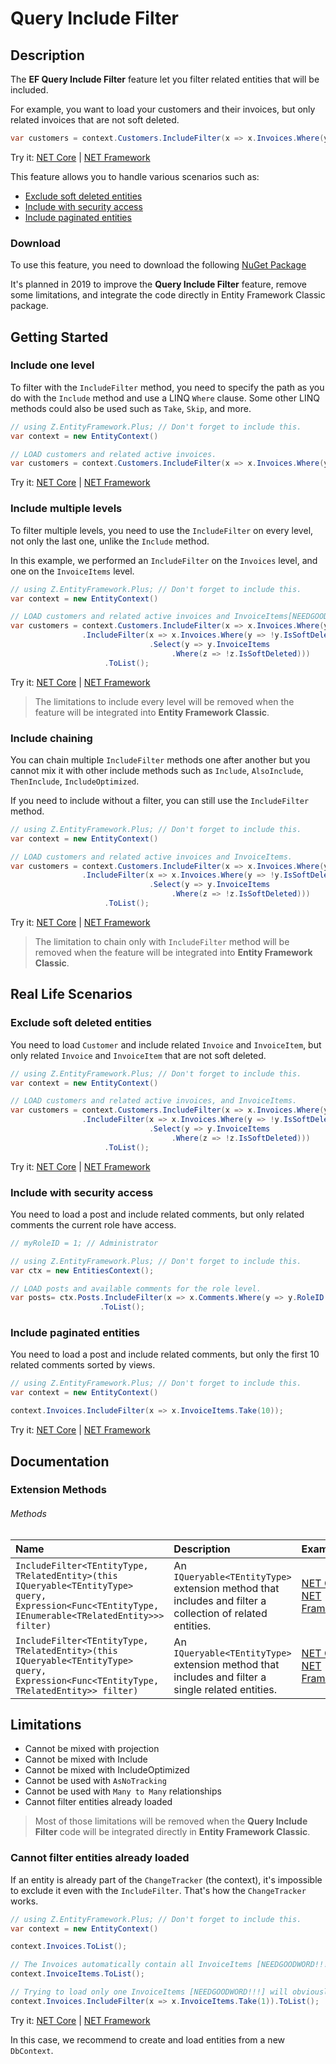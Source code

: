 # Query Include Filter

## Description

The **EF Query Include Filter** feature let you filter related entities that will be included.

For example, you want to load your customers and their invoices, but only related invoices that are not soft deleted.

```csharp
var customers = context.Customers.IncludeFilter(x => x.Invoices.Where(y => !y.IsSoftDeleted)).ToList();
```
Try it: [NET Core](https://dotnetfiddle.net/WcfASx) | [NET Framework](https://dotnetfiddle.net/pesV1x)

This feature allows you to handle various scenarios such as:
- [Exclude soft deleted entities](#exclude-soft-deleted-entities)
- [Include with security access](#include-with-security-access)
- [Include paginated entities](#include-paginated-entities)

### Download
To use this feature, you need to download the following [NuGet Package](https://www.nuget.org/packages/Z.EntityFramework.Plus.QueryIncludeFilter.EFClassic/)

It's planned in 2019 to improve the **Query Include Filter** feature, remove some limitations, and integrate the code directly in Entity Framework Classic package.

## Getting Started

### Include one level
To filter with the `IncludeFilter` method, you need to specify the path as you do with the `Include` method and use a LINQ `Where` clause. Some other LINQ methods could also be used such as `Take`, `Skip`, and more.

```csharp
// using Z.EntityFramework.Plus; // Don't forget to include this.
var context = new EntityContext()

// LOAD customers and related active invoices.
var customers = context.Customers.IncludeFilter(x => x.Invoices.Where(y => !y.IsSoftDeleted)).ToList();
```
Try it: [NET Core](https://dotnetfiddle.net/RAjpIj) | [NET Framework](https://dotnetfiddle.net/H85eO9)

### Include multiple levels
To filter multiple levels, you need to use the `IncludeFilter` on every level, not only the last one, unlike the `Include` method.

In this example, we performed an `IncludeFilter` on the `Invoices` level, and one on the `InvoiceItems` level.

```csharp
// using Z.EntityFramework.Plus; // Don't forget to include this.
var context = new EntityContext()

// LOAD customers and related active invoices and InvoiceItems[NEEDGOODWORD!!!].
var customers = context.Customers.IncludeFilter(x => x.Invoices.Where(y => !y.IsSoftDeleted))
				.IncludeFilter(x => x.Invoices.Where(y => !y.IsSoftDeleted)
							   .Select(y => y.InvoiceItems
							   		.Where(z => !z.IsSoftDeleted)))
                     .ToList();
```
Try it: [NET Core](https://dotnetfiddle.net/Ltp75I) | [NET Framework](https://dotnetfiddle.net/v6AgLP)

> The limitations to include every level will be removed when the feature will be integrated into **Entity Framework Classic**.

### Include chaining
You can chain multiple `IncludeFilter` methods one after another but you cannot mix it with other include methods such as `Include`, `AlsoInclude`, `ThenInclude`, `IncludeOptimized`.

If you need to include without a filter, you can still use the `IncludeFilter` method.

```csharp
// using Z.EntityFramework.Plus; // Don't forget to include this.
var context = new EntityContext()

// LOAD customers and related active invoices and InvoiceItems.
var customers = context.Customers.IncludeFilter(x => x.Invoices.Where(y => !y.IsSoftDeleted))
				.IncludeFilter(x => x.Invoices.Where(y => !y.IsSoftDeleted)
							   .Select(y => y.InvoiceItems
							   		.Where(z => !z.IsSoftDeleted)))
                     .ToList();
```
Try it: [NET Core](https://dotnetfiddle.net/4lf3Mi) | [NET Framework](https://dotnetfiddle.net/C4qVc1)

> The limitation to chain only with `IncludeFilter` method will be removed when the feature will be integrated into **Entity Framework Classic**.

## Real Life Scenarios

### Exclude soft deleted entities
You need to load `Customer` and include related `Invoice` and `InvoiceItem`, but only related `Invoice` and `InvoiceItem` that are not soft deleted.

```csharp
// using Z.EntityFramework.Plus; // Don't forget to include this.
var context = new EntityContext()

// LOAD customers and related active invoices, and InvoiceItems.
var customers = context.Customers.IncludeFilter(x => x.Invoices.Where(y => !y.IsSoftDeleted))
				.IncludeFilter(x => x.Invoices.Where(y => !y.IsSoftDeleted)
							   .Select(y => y.InvoiceItems
							   		.Where(z => !z.IsSoftDeleted)))
                     .ToList();
```
Try it: [NET Core](https://dotnetfiddle.net/a5b9FM) | [NET Framework](https://dotnetfiddle.net/AmqKb0)

### Include with security access
You need to load a post and include related comments, but only related comments the current role have access.

```csharp
// myRoleID = 1; // Administrator

// using Z.EntityFramework.Plus; // Don't forget to include this.
var ctx = new EntitiesContext();

// LOAD posts and available comments for the role level.
var posts= ctx.Posts.IncludeFilter(x => x.Comments.Where(y => y.RoleID >= myRoleID))
                    .ToList();
```

### Include paginated entities
You need to load a post and include related comments, but only the first 10 related comments sorted by views.

```csharp
// using Z.EntityFramework.Plus; // Don't forget to include this.
var context = new EntityContext()

context.Invoices.IncludeFilter(x => x.InvoiceItems.Take(10));
```
Try it: [NET Core](https://dotnetfiddle.net/iYKloB) | [NET Framework](https://dotnetfiddle.net/wFBdRt)

## Documentation

### Extension Methods

###### Methods
| Name | Description | Example |
| :--- | :---------- | :------ |
| `IncludeFilter<TEntityType, TRelatedEntity>(this IQueryable<TEntityType> query, Expression<Func<TEntityType, IEnumerable<TRelatedEntity>>> filter)` | An `IQueryable<TEntityType>` extension method that includes and filter a collection of related entities. | [NET Core](https://dotnetfiddle.net/deYDiM) / [NET Framework](https://dotnetfiddle.net/72nPzP) |
| `IncludeFilter<TEntityType, TRelatedEntity>(this IQueryable<TEntityType> query, Expression<Func<TEntityType, TRelatedEntity>> filter)` | An `IQueryable<TEntityType>` extension method that includes and filter a single related entities. | [NET Core](https://dotnetfiddle.net/rv3yeQ) / [NET Framework](https://dotnetfiddle.net/BpUD4q) |

## Limitations

 - Cannot be mixed with projection
 - Cannot be mixed with Include
 - Cannot be mixed with IncludeOptimized
 - Cannot be used with `AsNoTracking`
 - Cannot be used with `Many to Many` relationships
 - Cannot filter entities already loaded
 
 > Most of those limitations will be removed when the **Query Include Filter** code will be integrated  directly in **Entity Framework Classic**.

### Cannot filter entities already loaded
If an entity is already part of the `ChangeTracker` (the context), it's impossible to exclude it even with the `IncludeFilter`. That's how the `ChangeTracker` works.

```csharp
// using Z.EntityFramework.Plus; // Don't forget to include this.
var context = new EntityContext()

context.Invoices.ToList();

// The Invoices automatically contain all InvoiceItems [NEEDGOODWORD!!!] even without using the "Include" method.
context.InvoiceItems.ToList();

// Trying to load only one InvoiceItems [NEEDGOODWORD!!!] will obviously not work either.
context.Invoices.IncludeFilter(x => x.InvoiceItems.Take(1)).ToList();
```

Try it: [NET Core](https://dotnetfiddle.net/LwC9GH) | [NET Framework](https://dotnetfiddle.net/t2FLxe)

In this case, we recommend to create and load entities from a new `DbContext`.
